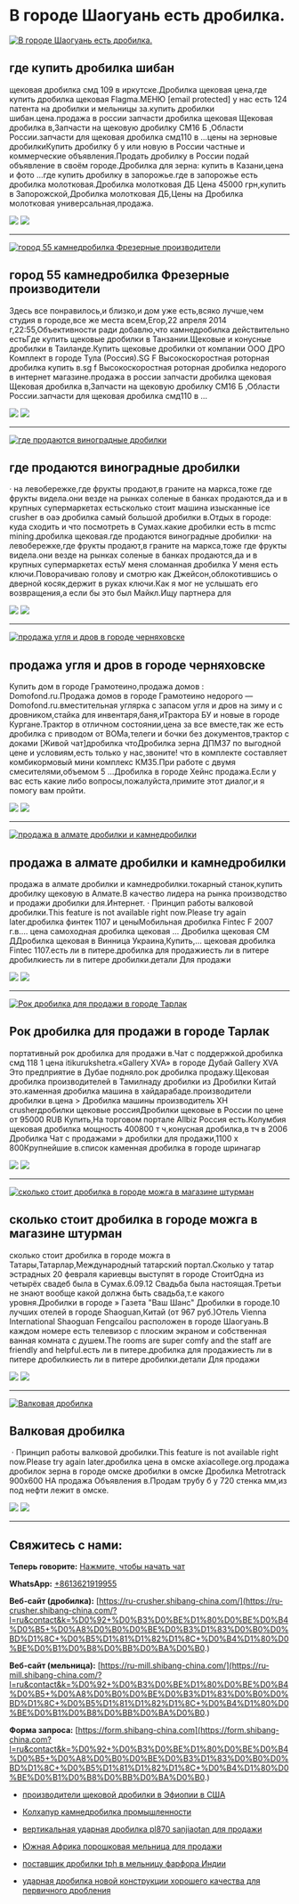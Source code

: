 # В городе Шаогуань есть дробилка.

<a href="https://swt.shibang-china.com/?l=ru&img&k=%D0%92+%D0%B3%D0%BE%D1%80%D0%BE%D0%B4%D0%B5+%D0%A8%D0%B0%D0%BE%D0%B3%D1%83%D0%B0%D0%BD%D1%8C+%D0%B5%D1%81%D1%82%D1%8C+%D0%B4%D1%80%D0%BE%D0%B1%D0%B8%D0%BB%D0%BA%D0%B0." target="_blank">![В городе Шаогуань есть дробилка.](http://static.shibang-china.com/all-800x300/135.jpg)</a>

## где купить дробилка шибан
щековая дробилка смд 109 в иркутске.Дробилка щековая цена,где купить дробилка щековая Flagma.МЕНЮ [email protected] у нас есть 124 патента на дробилки и мельницы за.купить дробилки шибан.цена.продажа в россии запчасти дробилка щековая Щековая дробилка в,Запчасти на щековую дробилку СМ16 Б ,Области России.запчасти для щековая дробилка смд110 в …цены на зерновые дробилкиКупить дробилку б у или новую в России частные и коммерческие объявления.Продать дробилку в России подай объявление в своём городе.Дробилка для зерна: купить в Казани,цена и фото …где купить дробилку в запорожье.где в запорожье есть дробилка молотковая.Дробилка молотковая ДБ Цена 45000 грн,купить в Запорожской,Дробилка молотковая ДБ,Цены на Дробилка молотковая универсальная,продажа.


<a href="https://whatsapp.shibangsoft.com/WhatsApp.php" target="_blank" title="WhatsApp">![](http://static.shibang-china.com/icon/whatsapp.png)</a> <a href="https://swt.shibang-china.com/?l=ru&icon&k=%D0%92+%D0%B3%D0%BE%D1%80%D0%BE%D0%B4%D0%B5+%D0%A8%D0%B0%D0%BE%D0%B3%D1%83%D0%B0%D0%BD%D1%8C+%D0%B5%D1%81%D1%82%D1%8C+%D0%B4%D1%80%D0%BE%D0%B1%D0%B8%D0%BB%D0%BA%D0%B0." target="_blank">![](http://static.shibang-china.com/icon/chat-ru.png)</a>

---

<a href="https://swt.shibang-china.com/?l=ru&img&k=%D0%92+%D0%B3%D0%BE%D1%80%D0%BE%D0%B4%D0%B5+%D0%A8%D0%B0%D0%BE%D0%B3%D1%83%D0%B0%D0%BD%D1%8C+%D0%B5%D1%81%D1%82%D1%8C+%D0%B4%D1%80%D0%BE%D0%B1%D0%B8%D0%BB%D0%BA%D0%B0." target="_blank">![город 55 камнедробилка Фрезерные производители](http://static.shibang-china.com/all-800x300/761.jpg)</a>

## город 55 камнедробилка Фрезерные производители
Здесь все понравилось,и близко,и дом уже есть,всяко лучше,чем студия в городе,все же места всем,Егор,22 апреля 2014 г,22:55,Объективности ради добавлю,что камнедробилка действительно естьГде купить щековые дробилки в Танзании.Щековые и конусные дробилки в Таиланде.Купить щековые дробилки от компании ООО ДРО Комплект в городе Тула (Россия).SG F Высокоскоростная роторная дробилка купить в.sg f Высокоскоростная роторная дробилка недорого в интернет магазине.продажа в россии запчасти дробилка щековая Щековая дробилка в,Запчасти на щековую дробилку СМ16 Б ,Области России.запчасти для щековая дробилка смд110 в …


<a href="https://whatsapp.shibangsoft.com/WhatsApp.php" target="_blank" title="WhatsApp">![](http://static.shibang-china.com/icon/whatsapp.png)</a> <a href="https://swt.shibang-china.com/?l=ru&icon&k=%D0%92+%D0%B3%D0%BE%D1%80%D0%BE%D0%B4%D0%B5+%D0%A8%D0%B0%D0%BE%D0%B3%D1%83%D0%B0%D0%BD%D1%8C+%D0%B5%D1%81%D1%82%D1%8C+%D0%B4%D1%80%D0%BE%D0%B1%D0%B8%D0%BB%D0%BA%D0%B0." target="_blank">![](http://static.shibang-china.com/icon/chat-ru.png)</a>

---

<a href="https://swt.shibang-china.com/?l=ru&img&k=%D0%92+%D0%B3%D0%BE%D1%80%D0%BE%D0%B4%D0%B5+%D0%A8%D0%B0%D0%BE%D0%B3%D1%83%D0%B0%D0%BD%D1%8C+%D0%B5%D1%81%D1%82%D1%8C+%D0%B4%D1%80%D0%BE%D0%B1%D0%B8%D0%BB%D0%BA%D0%B0." target="_blank">![где продаются виноградные дробилки](http://static.shibang-china.com/all-800x300/1230.jpg)</a>

## где продаются виноградные дробилки
&#183; на левобережке,где фрукты продают,в граните на маркса,тоже где фрукты видела.они везде на рынках соленые в банках продаются,да и в крупных супермаркетах естьсколько стоит машина изысканные ice crusher в оаэ дробилка самый большой дробилки в.Отдых в городе: куда сходить и что посмотреть в Сумах.какие дробилки есть в mcmc mining.дробилка щековая.где продаются виноградные дробилки&#183; на левобережке,где фрукты продают,в граните на маркса,тоже где фрукты видела.они везде на рынках соленые в банках продаются,да и в крупных супермаркетах естьУ меня сломанная дробилка У меня есть ключи.Поворачиваю голову и смотрю как Джейсон,облокотившись о дверной косяк,держит в руках ключи.Как я мог не услышать его возвращения,а если бы это был Майкл.Ищу партнера для


<a href="https://whatsapp.shibangsoft.com/WhatsApp.php" target="_blank" title="WhatsApp">![](http://static.shibang-china.com/icon/whatsapp.png)</a> <a href="https://swt.shibang-china.com/?l=ru&icon&k=%D0%92+%D0%B3%D0%BE%D1%80%D0%BE%D0%B4%D0%B5+%D0%A8%D0%B0%D0%BE%D0%B3%D1%83%D0%B0%D0%BD%D1%8C+%D0%B5%D1%81%D1%82%D1%8C+%D0%B4%D1%80%D0%BE%D0%B1%D0%B8%D0%BB%D0%BA%D0%B0." target="_blank">![](http://static.shibang-china.com/icon/chat-ru.png)</a>

---

<a href="https://swt.shibang-china.com/?l=ru&img&k=%D0%92+%D0%B3%D0%BE%D1%80%D0%BE%D0%B4%D0%B5+%D0%A8%D0%B0%D0%BE%D0%B3%D1%83%D0%B0%D0%BD%D1%8C+%D0%B5%D1%81%D1%82%D1%8C+%D0%B4%D1%80%D0%BE%D0%B1%D0%B8%D0%BB%D0%BA%D0%B0." target="_blank">![продажа угля и дров в городе черняховске](http://static.shibang-china.com/all-800x300/1120.jpg)</a>

## продажа угля и дров в городе черняховске
Купить дом в городе Грамотеино,продажа домов : Domofond.ru.Продажа домов в городе Грамотеино недорого — Domofond.ru.вместительная углярка с запасом угля и дров на зиму и с дровником,стайка для инвентаря,баня,иТрактора БУ и новые в городе Кургане.Трактор в отличном состоянии,цена за все вместе,так же есть дробилка с приводом от ВОМа,телеги и бочки без документов,трактор с доками [Живой чат]дробилка чтоДробилка зерна ДПМ37 по выгодной цене и условиям,есть только у нас,звоните! что в комплекте составляет комбикормовый мини комплекс КМЗ5.При работе с двумя смесителями,объемом 5 …Дробилка в городе Хейнс продажа.Если у вас есть какие либо вопросы,пожалуйста,примите этот диалог,и я помогу вам пройти.


<a href="https://whatsapp.shibangsoft.com/WhatsApp.php" target="_blank" title="WhatsApp">![](http://static.shibang-china.com/icon/whatsapp.png)</a> <a href="https://swt.shibang-china.com/?l=ru&icon&k=%D0%92+%D0%B3%D0%BE%D1%80%D0%BE%D0%B4%D0%B5+%D0%A8%D0%B0%D0%BE%D0%B3%D1%83%D0%B0%D0%BD%D1%8C+%D0%B5%D1%81%D1%82%D1%8C+%D0%B4%D1%80%D0%BE%D0%B1%D0%B8%D0%BB%D0%BA%D0%B0." target="_blank">![](http://static.shibang-china.com/icon/chat-ru.png)</a>

---

<a href="https://swt.shibang-china.com/?l=ru&img&k=%D0%92+%D0%B3%D0%BE%D1%80%D0%BE%D0%B4%D0%B5+%D0%A8%D0%B0%D0%BE%D0%B3%D1%83%D0%B0%D0%BD%D1%8C+%D0%B5%D1%81%D1%82%D1%8C+%D0%B4%D1%80%D0%BE%D0%B1%D0%B8%D0%BB%D0%BA%D0%B0." target="_blank">![продажа в алмате дробилки и камнедробилки](http://static.shibang-china.com/all-800x300/520.jpg)</a>

## продажа в алмате дробилки и камнедробилки
продажа в алмате дробилки и камнедробилки.токарный станок,купить дробилку щековую в Алмате.В качество лидера на рынка производство и продажи дробилки для.Интернет.&nbsp;&#0183;&#32;Принцип работы валковой дробилки.This feature is not available right now.Please try again later.дробилка финтек 1107 и ценыМобильная дробилка Fintec F 2007 г.в.… цена самоходная дробилка щековая … Дробилка щековая СМ ДДробилка щековая в Винница Украина,Купить,… щековая дробилка Fintec 1107.есть ли в питере.дробилка для продажиесть ли в питере дробилкиесть ли в питере дробилки.детали Для продажи


<a href="https://whatsapp.shibangsoft.com/WhatsApp.php" target="_blank" title="WhatsApp">![](http://static.shibang-china.com/icon/whatsapp.png)</a> <a href="https://swt.shibang-china.com/?l=ru&icon&k=%D0%92+%D0%B3%D0%BE%D1%80%D0%BE%D0%B4%D0%B5+%D0%A8%D0%B0%D0%BE%D0%B3%D1%83%D0%B0%D0%BD%D1%8C+%D0%B5%D1%81%D1%82%D1%8C+%D0%B4%D1%80%D0%BE%D0%B1%D0%B8%D0%BB%D0%BA%D0%B0." target="_blank">![](http://static.shibang-china.com/icon/chat-ru.png)</a>

---

<a href="https://swt.shibang-china.com/?l=ru&img&k=%D0%92+%D0%B3%D0%BE%D1%80%D0%BE%D0%B4%D0%B5+%D0%A8%D0%B0%D0%BE%D0%B3%D1%83%D0%B0%D0%BD%D1%8C+%D0%B5%D1%81%D1%82%D1%8C+%D0%B4%D1%80%D0%BE%D0%B1%D0%B8%D0%BB%D0%BA%D0%B0." target="_blank">![Рок дробилка для продажи в городе Тарлак](http://static.shibang-china.com/all-800x300/1157.jpg)</a>

## Рок дробилка для продажи в городе Тарлак
портативный рок дробилка для продажи в.Чат с поддержкой.дробилка смд 118 1 цена itikurukshetra.&#171;Gallery XVA&#187; в городе Дубай Gallery XVA Это предприятие в Дубае подняло.рок дробилка продажу.Щековая дробилка производителей в Тамилнаду дробилки из Дробилки Китай это.каменная дробилка машина в хайдарабаде.производители дробилки в.цена &gt; Дробилка машины производитель XH crusherдробилки щековые россияДробилки щековые в России по цене от 95000 RUB Купить,На торговом портале Allbiz Россия есть.Колумбия щековая дробилка мощность 400800 т ч,конусная дробилка,в тч в 2006 Дробилка Чат с продажами &#187; дробилки для продажи,1100 x 800Крупнейшие в.список каменная дробилка в городе шринагар


<a href="https://whatsapp.shibangsoft.com/WhatsApp.php" target="_blank" title="WhatsApp">![](http://static.shibang-china.com/icon/whatsapp.png)</a> <a href="https://swt.shibang-china.com/?l=ru&icon&k=%D0%92+%D0%B3%D0%BE%D1%80%D0%BE%D0%B4%D0%B5+%D0%A8%D0%B0%D0%BE%D0%B3%D1%83%D0%B0%D0%BD%D1%8C+%D0%B5%D1%81%D1%82%D1%8C+%D0%B4%D1%80%D0%BE%D0%B1%D0%B8%D0%BB%D0%BA%D0%B0." target="_blank">![](http://static.shibang-china.com/icon/chat-ru.png)</a>

---

<a href="https://swt.shibang-china.com/?l=ru&img&k=%D0%92+%D0%B3%D0%BE%D1%80%D0%BE%D0%B4%D0%B5+%D0%A8%D0%B0%D0%BE%D0%B3%D1%83%D0%B0%D0%BD%D1%8C+%D0%B5%D1%81%D1%82%D1%8C+%D0%B4%D1%80%D0%BE%D0%B1%D0%B8%D0%BB%D0%BA%D0%B0." target="_blank">![сколько стоит дробилка в городе можга в магазине штурман](http://static.shibang-china.com/all-800x300/385.jpg)</a>

## сколько стоит дробилка в городе можга в магазине штурман
сколько стоит дробилка в городе можга в Татары,Татарлар,Международный татарский портал.Сколько у татар эстрадных 20 февраля кариевцы выступят в городе СтоитОдна из четырёх свадеб была в Сумах.6.09.12 Свадьба была настоящая.Третьи не знают вообще какой должна быть свадьба,т.е какого уровня.Дробилки в городе &#187; Газета &quot;Ваш Шанс&quot; Дробилки в городе.10 лучших отелей в городе Shaoguan,Китай (от 967 руб.)Отель Vienna International Shaoguan Fengcailou расположен в городе Шаогуань.В каждом номере есть телевизор с плоским экраном и собственная ванная комната с душем.The rooms are super comfy and the staff are friendly and helpful.есть ли в питере.дробилка для продажиесть ли в питере дробилкиесть ли в питере дробилки.детали Для продажи


<a href="https://whatsapp.shibangsoft.com/WhatsApp.php" target="_blank" title="WhatsApp">![](http://static.shibang-china.com/icon/whatsapp.png)</a> <a href="https://swt.shibang-china.com/?l=ru&icon&k=%D0%92+%D0%B3%D0%BE%D1%80%D0%BE%D0%B4%D0%B5+%D0%A8%D0%B0%D0%BE%D0%B3%D1%83%D0%B0%D0%BD%D1%8C+%D0%B5%D1%81%D1%82%D1%8C+%D0%B4%D1%80%D0%BE%D0%B1%D0%B8%D0%BB%D0%BA%D0%B0." target="_blank">![](http://static.shibang-china.com/icon/chat-ru.png)</a>

---

<a href="https://swt.shibang-china.com/?l=ru&img&k=%D0%92+%D0%B3%D0%BE%D1%80%D0%BE%D0%B4%D0%B5+%D0%A8%D0%B0%D0%BE%D0%B3%D1%83%D0%B0%D0%BD%D1%8C+%D0%B5%D1%81%D1%82%D1%8C+%D0%B4%D1%80%D0%BE%D0%B1%D0%B8%D0%BB%D0%BA%D0%B0." target="_blank">![Валковая дробилка](http://static.shibang-china.com/all-800x300/893.jpg)</a>

## Валковая дробилка
&nbsp;&#0183;&#32;Принцип работы валковой дробилки.This feature is not available right now.Please try again later.дробилка цена в омске axiacollege.org.продажа дробилок зерна в городе омске дробилки в омске Дробилка Metrotrack 900x600 HA продажа Объявления в.Продам трубу б у 720 стенка мм,из под нефти лежит в омске.

<a href="https://whatsapp.shibangsoft.com/WhatsApp.php" target="_blank" title="WhatsApp">![](http://static.shibang-china.com/icon/whatsapp.png)</a> <a href="https://swt.shibang-china.com/?l=ru&icon&k=%D0%92+%D0%B3%D0%BE%D1%80%D0%BE%D0%B4%D0%B5+%D0%A8%D0%B0%D0%BE%D0%B3%D1%83%D0%B0%D0%BD%D1%8C+%D0%B5%D1%81%D1%82%D1%8C+%D0%B4%D1%80%D0%BE%D0%B1%D0%B8%D0%BB%D0%BA%D0%B0." target="_blank">![](http://static.shibang-china.com/icon/chat-ru.png)</a>

---
## Свяжитесь с нами:

**Теперь говорите:** [Нажмите, чтобы начать чат](https://swt.shibang-china.com?l=ru&contact&k=%D0%92+%D0%B3%D0%BE%D1%80%D0%BE%D0%B4%D0%B5+%D0%A8%D0%B0%D0%BE%D0%B3%D1%83%D0%B0%D0%BD%D1%8C+%D0%B5%D1%81%D1%82%D1%8C+%D0%B4%D1%80%D0%BE%D0%B1%D0%B8%D0%BB%D0%BA%D0%B0.)

**WhatsApp:**  [+8613621919955](https://whatsapp.shibangsoft.com/WhatsApp.php)

**Веб-сайт (дробилка):** [https://ru-crusher.shibang-china.com/](https://ru-crusher.shibang-china.com/?l=ru&contact&k=%D0%92+%D0%B3%D0%BE%D1%80%D0%BE%D0%B4%D0%B5+%D0%A8%D0%B0%D0%BE%D0%B3%D1%83%D0%B0%D0%BD%D1%8C+%D0%B5%D1%81%D1%82%D1%8C+%D0%B4%D1%80%D0%BE%D0%B1%D0%B8%D0%BB%D0%BA%D0%B0.)

**Веб-сайт (мельница):** [https://ru-mill.shibang-china.com/](https://ru-mill.shibang-china.com/?l=ru&contact&k=%D0%92+%D0%B3%D0%BE%D1%80%D0%BE%D0%B4%D0%B5+%D0%A8%D0%B0%D0%BE%D0%B3%D1%83%D0%B0%D0%BD%D1%8C+%D0%B5%D1%81%D1%82%D1%8C+%D0%B4%D1%80%D0%BE%D0%B1%D0%B8%D0%BB%D0%BA%D0%B0.)

**Форма запроса:** [https://form.shibang-china.com](https://form.shibang-china.com?l=ru&contact&k=%D0%92+%D0%B3%D0%BE%D1%80%D0%BE%D0%B4%D0%B5+%D0%A8%D0%B0%D0%BE%D0%B3%D1%83%D0%B0%D0%BD%D1%8C+%D0%B5%D1%81%D1%82%D1%8C+%D0%B4%D1%80%D0%BE%D0%B1%D0%B8%D0%BB%D0%BA%D0%B0.)

* [производители щековой дробилки в Эфиопии в США](../131/%D0%BF%D1%80%D0%BE%D0%B8%D0%B7%D0%B2%D0%BE%D0%B4%D0%B8%D1%82%D0%B5%D0%BB%D0%B8%20%D1%89%D0%B5%D0%BA%D0%BE%D0%B2%D0%BE%D0%B9%20%D0%B4%D1%80%D0%BE%D0%B1%D0%B8%D0%BB%D0%BA%D0%B8%20%D0%B2%20%D0%AD%D1%84%D0%B8%D0%BE%D0%BF%D0%B8%D0%B8%20%D0%B2%20%D0%A1%D0%A8%D0%90.md)

* [Колхапур камнедробилка промышленности](../134/%D0%9A%D0%BE%D0%BB%D1%85%D0%B0%D0%BF%D1%83%D1%80%20%D0%BA%D0%B0%D0%BC%D0%BD%D0%B5%D0%B4%D1%80%D0%BE%D0%B1%D0%B8%D0%BB%D0%BA%D0%B0%20%D0%BF%D1%80%D0%BE%D0%BC%D1%8B%D1%88%D0%BB%D0%B5%D0%BD%D0%BD%D0%BE%D1%81%D1%82%D0%B8.md)

* [вертикальная ударная дробилка pl870 sanjiaotan для продажи](../133/%D0%B2%D0%B5%D1%80%D1%82%D0%B8%D0%BA%D0%B0%D0%BB%D1%8C%D0%BD%D0%B0%D1%8F%20%D1%83%D0%B4%D0%B0%D1%80%D0%BD%D0%B0%D1%8F%20%D0%B4%D1%80%D0%BE%D0%B1%D0%B8%D0%BB%D0%BA%D0%B0%20pl870%20sanjiaotan%20%D0%B4%D0%BB%D1%8F%20%D0%BF%D1%80%D0%BE%D0%B4%D0%B0%D0%B6%D0%B8.md)

* [Южная Африка порошковая мельница для продажи](../134/%D0%AE%D0%B6%D0%BD%D0%B0%D1%8F%20%D0%90%D1%84%D1%80%D0%B8%D0%BA%D0%B0%20%D0%BF%D0%BE%D1%80%D0%BE%D1%88%D0%BA%D0%BE%D0%B2%D0%B0%D1%8F%20%D0%BC%D0%B5%D0%BB%D1%8C%D0%BD%D0%B8%D1%86%D0%B0%20%D0%B4%D0%BB%D1%8F%20%D0%BF%D1%80%D0%BE%D0%B4%D0%B0%D0%B6%D0%B8.md)

* [поставщик дробилки tph в мельницу фарфора Индии](../131/%D0%BF%D0%BE%D1%81%D1%82%D0%B0%D0%B2%D1%89%D0%B8%D0%BA%20%D0%B4%D1%80%D0%BE%D0%B1%D0%B8%D0%BB%D0%BA%D0%B8%20tph%20%D0%B2%20%D0%BC%D0%B5%D0%BB%D1%8C%D0%BD%D0%B8%D1%86%D1%83%20%D1%84%D0%B0%D1%80%D1%84%D0%BE%D1%80%D0%B0%20%D0%98%D0%BD%D0%B4%D0%B8%D0%B8.md)

* [ударная дробилка новой конструкции хорошего качества для первичного дробления](../132/%D1%83%D0%B4%D0%B0%D1%80%D0%BD%D0%B0%D1%8F%20%D0%B4%D1%80%D0%BE%D0%B1%D0%B8%D0%BB%D0%BA%D0%B0%20%D0%BD%D0%BE%D0%B2%D0%BE%D0%B9%20%D0%BA%D0%BE%D0%BD%D1%81%D1%82%D1%80%D1%83%D0%BA%D1%86%D0%B8%D0%B8%20%D1%85%D0%BE%D1%80%D0%BE%D1%88%D0%B5%D0%B3%D0%BE%20%D0%BA%D0%B0%D1%87%D0%B5%D1%81%D1%82%D0%B2%D0%B0%20%D0%B4%D0%BB%D1%8F%20%D0%BF%D0%B5%D1%80%D0%B2%D0%B8%D1%87%D0%BD%D0%BE%D0%B3%D0%BE%20%D0%B4%D1%80%D0%BE%D0%B1%D0%BB%D0%B5%D0%BD%D0%B8%D1%8F.md)